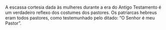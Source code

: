﻿A escassa cortesia dada às mulheres durante a era do Antigo Testamento é um verdadeiro reflexo dos costumes dos pastores. Os patriarcas hebreus eram todos pastores, como testemunhado pelo ditado: “O Senhor é meu Pastor”.